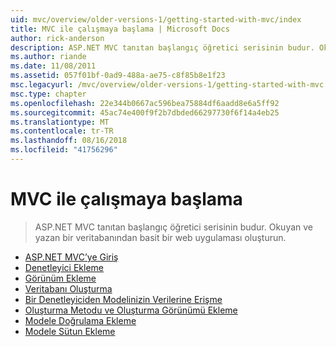 ```yaml
---
uid: mvc/overview/older-versions-1/getting-started-with-mvc/index
title: MVC ile çalışmaya başlama | Microsoft Docs
author: rick-anderson
description: ASP.NET MVC tanıtan başlangıç öğretici serisinin budur. Okuyan ve yazan bir veritabanından basit bir web uygulaması oluşturun.
ms.author: riande
ms.date: 11/08/2011
ms.assetid: 057f01bf-0ad9-488a-ae75-c8f85b8e1f23
msc.legacyurl: /mvc/overview/older-versions-1/getting-started-with-mvc
msc.type: chapter
ms.openlocfilehash: 22e344b0667ac596bea75884df6aadd8e6a5ff92
ms.sourcegitcommit: 45ac74e400f9f2b7dbded66297730f6f14a4eb25
ms.translationtype: MT
ms.contentlocale: tr-TR
ms.lasthandoff: 08/16/2018
ms.locfileid: "41756296"
---
```

<a name="getting-started-with-mvc"></a>MVC ile çalışmaya başlama
====================
> ASP.NET MVC tanıtan başlangıç öğretici serisinin budur. Okuyan ve yazan bir veritabanından basit bir web uygulaması oluşturun.


- [ASP.NET MVC’ye Giriş](getting-started-with-mvc-part1.md)
- [Denetleyici Ekleme](getting-started-with-mvc-part2.md)
- [Görünüm Ekleme](getting-started-with-mvc-part3.md)
- [Veritabanı Oluşturma](getting-started-with-mvc-part4.md)
- [Bir Denetleyiciden Modelinizin Verilerine Erişme](getting-started-with-mvc-part5.md)
- [Oluşturma Metodu ve Oluşturma Görünümü Ekleme](getting-started-with-mvc-part6.md)
- [Modele Doğrulama Ekleme](getting-started-with-mvc-part7.md)
- [Modele Sütun Ekleme](getting-started-with-mvc-part8.md)
